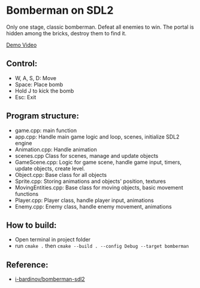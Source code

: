 # Bomberman on SDL2
Only one stage, classic bomberman.
Defeat all enemies to win.
The portal is hidden among the bricks, destroy them to find it.

[Demo Video](https://youtu.be/v-nsGFxRoQI)
## Control:
- W, A, S, D: Move
- Space: Place bomb
- Hold J to kick the bomb 
- Esc: Exit

## Program structure:
- game.cpp: main function
- app.cpp: Handle main game logic and loop, scenes, initialize SDL2 engine
- Animation.cpp: Handle animation
- scenes.cpp Class for scenes, manage and update objects 
- GameScene.cpp: Logic for game scene, handle game input, timers, update objects, create level.
- Object.cpp: Base class for all objects
- Sprite.cpp: Storing animations and objects' position, textures
- MovingEntities.cpp: Base class for moving objects, basic movement functions
- Player.cpp: Player class, handle player input, animations
- Enemy.cpp: Enemy class, handle enemy movement, animations

## How to build:
- Open terminal in project folder
- run `cmake .` then `cmake --build . --config Debug --target bomberman`

## Reference:
- [i-bardinov/bomberman-sdl2](https://github.com/i-bardinov/bomberman-sdl2)